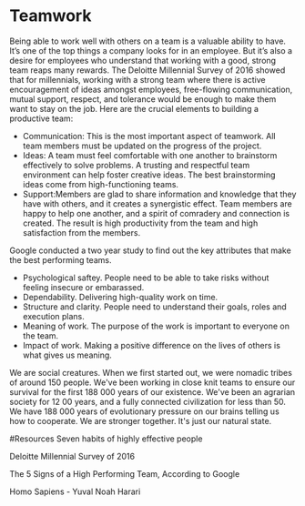 # Teamwork

Being able to work well with others on a team is a valuable ability to have. It’s one of the top things a 
company looks for in an employee. But it’s also a desire for employees who understand that working with a good, 
strong team reaps many rewards. 
The Deloitte Millennial Survey of 2016 showed that for millennials, working with a strong team where there is 
active encouragement of ideas amongst employees, free-flowing communication, mutual support, respect, and 
tolerance would be enough to make them want to stay on the job. 
Here are the crucial elements to building a productive team:
 * Communication: This is the most important aspect of teamwork. All team members must be updated on the progress 
   of the project.
 * Ideas: A team must feel comfortable with one another to brainstorm effectively to solve problems. 
   A trusting and respectful team environment can help foster creative ideas.
   The best brainstorming ideas come from high-functioning teams.
 * Support:Members are glad to share information and knowledge that they have with others, and it creates a synergistic 
   effect. Team members are happy to help one another, and a spirit of comradery and connection is created. The result is high productivity from the team and high satisfaction from 
   the members.

Google conducted a two year study to find out the key attributes that make the best performing teams. 

 * Psychological saftey. People need to be able to take risks without feeling insecure or embarassed.
 * Dependability. Delivering high-quality work on time.
 * Structure and clarity. People need to understand their goals, roles and execution plans.
 * Meaning of work. The purpose of the work is important to everyone on the team.
 * Impact of work. Making a positive difference on the lives of others is what gives us meaning.

   
We are social creatures. When we first started out, we were nomadic tribes of around 150 people.
We've been working in close knit teams to ensure our survival for the first 188 000 years of our existence. We've been 
an agrarian society for 12 00 years, and a fully connected civilization for less than 50.
We have 188 000 years of evolutionary pressure on our brains telling us how to cooperate. We are stronger together.
It's just our natural state.


#Resources
Seven habits of highly effective people

Deloitte Millennial Survey of 2016

The 5 Signs of a High Performing Team, According to Google

Homo Sapiens - Yuval Noah Harari